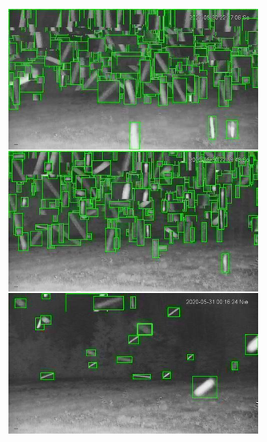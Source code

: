 ![20200530-221752-224757](in/20200530/20200530-221752-224757_0_.jpg)
![20200530-224802-231807](in/20200530/20200530-224802-231807_0_.jpg)
![20200530-231812-234817](in/20200530/20200530-231812-234817_0_.jpg)

